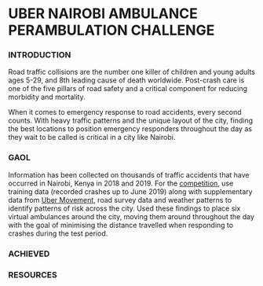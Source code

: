 # UBER NAIROBI AMBULANCE PERAMBULATION CHALLENGE
### INTRODUCTION
Road traffic collisions are the number one killer of children and young adults ages 5-29, and 8th leading cause of death worldwide. Post-crash care is one of the five pillars of road safety and a critical component for reducing morbidity and mortality.

When it comes to emergency response to road accidents, every second counts. With heavy traffic patterns and the unique layout of the city, finding the best locations to position emergency responders throughout the day as they wait to be called is critical in a city like Nairobi.

### GAOL
Information has been collected on thousands of traffic accidents that have occurred in Nairobi, Kenya in 2018 and 2019. For the [competition](https://zindi.africa/competitions/uber-nairobi-ambulance-perambulation-challenge), use training data (recorded crashes up to June 2019) along with supplementary data from [Uber Movement](https://movement.uber.com/), road survey data and weather patterns to identify patterns of risk across the city. Used these findings to place six virtual ambulances around the city, moving them around throughout the day with the goal of minimising the distance travelled when responding to crashes during the test period.

### ACHIEVED
### RESOURCES
